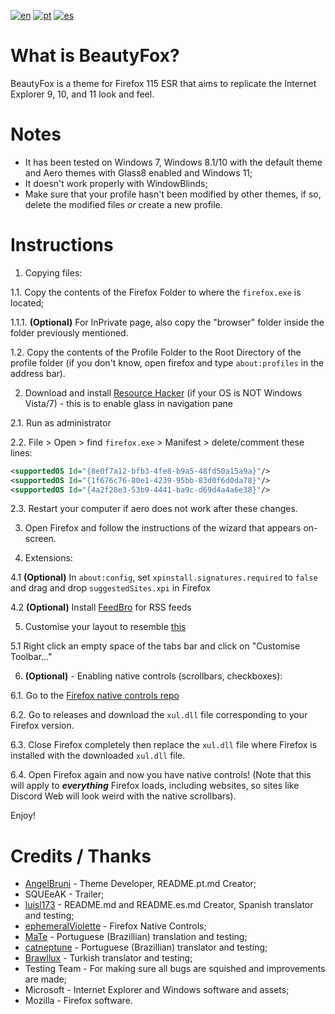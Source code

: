 [![en](https://img.shields.io/badge/readme-en-red.svg)](https://github.com/angelbruni/BeautyFox/blob/main/README.md)
[![pt](https://img.shields.io/badge/leia--me-pt-green.svg)](https://github.com/angelbruni/BeautyFox/blob/main/README.pt.md)
[![es](https://img.shields.io/badge/léame-es-yellow.svg)](https://github.com/angelbruni/BeautyFox/blob/main/README.es.md)
# What is BeautyFox?
BeautyFox is a theme for Firefox 115 ESR that aims to replicate the Internet Explorer 9, 10, and 11 look and feel.

# Notes
* It has been tested on Windows 7, Windows 8.1/10 with the default theme and Aero themes with Glass8 enabled and Windows 11;
* It doesn't work properly with WindowBlinds;
* Make sure that your profile hasn't been modified by other themes, if so, delete the modified files _or_ create a new profile.

# Instructions

1. Copying files:

1.1.	Copy the contents of the Firefox Folder to where the `firefox.exe` is located;

1.1.1. **(Optional)** For InPrivate page, also copy the "browser" folder inside the folder previously mentioned.

1.2.	Copy the contents of the Profile Folder to the Root Directory of the profile folder (if you don't know, open firefox and type `about:profiles` in the address bar).

2.	Download and install [Resource Hacker](https://angusj.com/resourcehacker/) (if your OS is NOT Windows Vista/7) - this is to enable glass in navigation pane

2.1.	Run as administrator

2.2.	File > Open > find `firefox.exe` > Manifest > delete/comment these lines:
```xml
<supportedOS Id="{8e0f7a12-bfb3-4fe8-b9a5-48fd50a15a9a}"/>
<supportedOS Id="{1f676c76-80e1-4239-95bb-83d0f6d0da78}"/>
<supportedOS Id="{4a2f28e3-53b9-4441-ba9c-d69d4a4a6e38}"/>
```
2.3.	Restart your computer if aero does not work after these changes.

3. Open Firefox and follow the instructions of the wizard that appears on-screen.

4.	Extensions:

4.1	**(Optional)** In `about:config`, set `xpinstall.signatures.required` to `false` and drag and drop `suggestedSites.xpi` in Firefox

4.2	**(Optional)** Install [FeedBro](https://addons.mozilla.org/en-US/firefox/addon/feedbroreader/) for RSS feeds

5. Customise your layout to resemble [this](https://www.techrepublic.com/wp-content/uploads/2011/03/6202428.png)

5.1 Right click an empty space of the tabs bar and click on "Customise Toolbar..."

6. **(Optional)** - Enabling native controls (scrollbars, checkboxes):

6.1. Go to the [Firefox native controls repo](https://github.com/ephemeralViolette/firefox-native-controls)

6.2. Go to releases and download the `xul.dll` file corresponding to your Firefox version.

6.3. Close Firefox completely then replace the `xul.dll` file where Firefox is installed with the downloaded `xul.dll` file.

6.4. Open Firefox again and now you have native controls! (Note that this will apply to ***everything*** Firefox loads, including websites, so sites like Discord Web will look weird with the native scrollbars).

Enjoy!

# Credits / Thanks
* [AngelBruni](https://github.com/angelbruni) - Theme Developer, README.pt.md Creator;
* SQUEeAK - Trailer;
* [luisl173](https://github.com/luisl173) - README.md and README.es.md Creator, Spanish translator and testing;
* [ephemeralViolette](https://github.com/ephemeralViolette) - Firefox Native Controls;
* [MaTe](https://github.com/MisforMaTe) - Portuguese (Brazillian) translation and testing;
* [catneptune](https://github.com/catneptune) - Portuguese (Brazillian) translator and testing;
* [Brawllux](https://github.com/EndlessLuck) - Turkish translator and testing;
* Testing Team - For making sure all bugs are squished and improvements are made;
* Microsoft - Internet Explorer and Windows software and assets;
* Mozilla - Firefox software.